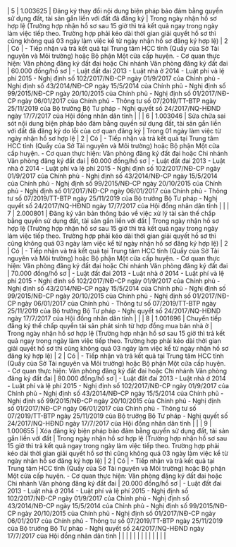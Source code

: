 | 5 | 1.003625 | Đăng ký thay đổi nội dung biện pháp bảo đảm bằng quyền sử dụng đất, tài sản gắn liền với đất đã đăng ký | Trong ngày nhận hồ sơ hợp lệ (Trường hợp nhận hồ sơ sau 15 giờ thì trả kết quả ngay trong ngày làm việc tiếp theo. Trường hợp phải kéo dài thời gian giải quyết hồ sơ thì cũng không quá 03 ngày làm việc kể từ ngày nhận hồ sơ đăng ký hợp lệ) | 2 | Có | - Tiếp nhận và trả kết quả tại Trung tâm HCC tỉnh (Quầy của Sở Tài nguyên và Môi trường) hoặc Bộ phận Một cửa cấp huyện. - Cơ quan thực hiện: Văn phòng đăng ký đất đai hoặc Chi nhánh Văn phòng đăng ký đất đai | 60.000 đồng/hồ sơ | - Luật đất đai 2013 - Luật nhà ở 2014 - Luật phí và lệ phí 2015 - Nghị định số 102/2017/NĐ-CP ngày 01/9/2017 của Chính phủ - Nghị định số 43/2014/NĐ-CP ngày 15/5/2014 của Chính phủ - Nghị định số 99/2015/NĐ-CP ngày 20/10/2015 của Chính phủ - Nghị định số 01/2017/NĐ-CP ngày 06/01/2017 của Chính phủ - Thông tư số 07/2019/TT-BTP ngày 25/11/2019 của Bộ trưởng Bộ Tư pháp - Nghị quyết số 24/2017/NQ-HĐND ngày 17/7/2017 của Hội đồng nhân dân tỉnh |  |
| 6 | 1.003046 | Sửa chữa sai sót nội dung biện pháp bảo đảm bằng quyền sử dụng đất, tài sản gắn liền với đất đã đăng ký do lỗi của cơ quan đăng ký | Trong 01 ngày làm việc từ ngày nhận hồ sơ hợp lệ | 2 | Có | - Tiếp nhận và trả kết quả tại Trung tâm HCC tỉnh (Quầy của Sở Tài nguyên và Môi trường) hoặc Bộ phận Một cửa cấp huyện. - Cơ quan thực hiện: Văn phòng đăng ký đất đai hoặc Chi nhánh Văn phòng đăng ký đất đai | 60.000 đồng/hồ sơ | - Luật đất đai 2013 - Luật nhà ở 2014 - Luật phí và lệ phí 2015 - Nghị định số 102/2017/NĐ-CP ngày 01/9/2017 của Chính phủ - Nghị định số 43/2014/NĐ-CP ngày 15/5/2014 của Chính phủ - Nghị định số 99/2015/NĐ-CP ngày 20/10/2015 của Chính phủ - Nghị định số 01/2017/NĐ-CP ngày 06/01/2017 của Chính phủ - Thông tư số 07/2019/TT-BTP ngày 25/11/2019 của Bộ trưởng Bộ Tư pháp - Nghị quyết số 24/2017/NQ-HĐND ngày 17/7/2017 của Hội đồng nhân dân tỉnh |  |
| 7 | 2.000801 | Đăng ký văn bản thông báo về việc xử lý tài sản thế chấp bằng quyền sử dụng đất, tài sản gắn liền với đất | Trong ngày nhận hồ sơ hợp lệ (Trường hợp nhận hồ sơ sau 15 giờ thì trả kết quả ngay trong ngày làm việc tiếp theo. Trường hợp phải kéo dài thời gian giải quyết hồ sơ thì cũng không quá 03 ngày làm việc kể từ ngày nhận hồ sơ đăng ký hợp lệ) | 2 | Có | - Tiếp nhận và trả kết quả tại Trung tâm HCC tỉnh (Quầy của Sở Tài nguyên và Môi trường) hoặc Bộ phận Một cửa cấp huyện. - Cơ quan thực hiện: Văn phòng đăng ký đất đai hoặc Chi nhánh Văn phòng đăng ký đất đai | 70.000 đồng/hồ sơ | - Luật đất đai 2013 - Luật nhà ở 2014 - Luật phí và lệ phí 2015 - Nghị định số 102/2017/NĐ-CP ngày 01/9/2017 của Chính phủ - Nghị định số 43/2014/NĐ-CP ngày 15/5/2014 của Chính phủ - Nghị định số 99/2015/NĐ-CP ngày 20/10/2015 của Chính phủ - Nghị định số 01/2017/NĐ-CP ngày 06/01/2017 của Chính phủ - Thông tư số 07/2019/TT-BTP ngày 25/11/2019 của Bộ trưởng Bộ Tư pháp - Nghị quyết số 24/2017/NQ-HĐND ngày 17/7/2017 của Hội đồng nhân dân tỉnh |  |
| 8 | 1.001696 | Chuyển tiếp đăng ký thế chấp quyền tài sản phát sinh từ hợp đồng mua bán nhà ở | Trong ngày nhận hồ sơ hợp lệ (Trường hợp nhận hồ sơ sau 15 giờ thì trả kết quả ngay trong ngày làm việc tiếp theo. Trường hợp phải kéo dài thời gian giải quyết hồ sơ thì cũng không quá 03 ngày làm việc kể từ ngày nhận hồ sơ đăng ký hợp lệ) | 2 | Có | - Tiếp nhận và trả kết quả tại Trung tâm HCC tỉnh (Quầy của Sở Tài nguyên và Môi trường) hoặc Bộ phận Một cửa cấp huyện. - Cơ quan thực hiện: Văn phòng đăng ký đất đai hoặc Chi nhánh Văn phòng đăng ký đất đai | 80.000 đồng/hồ sơ | - Luật đất đai 2013 - Luật nhà ở 2014 - Luật phí và lệ phí 2015 - Nghị định số 102/2017/NĐ-CP ngày 01/9/2017 của Chính phủ - Nghị định số 43/2014/NĐ-CP ngày 15/5/2014 của Chính phủ - Nghị định số 99/2015/NĐ-CP ngày 20/10/2015 của Chính phủ - Nghị định số 01/2017/NĐ-CP ngày 06/01/2017 của Chính phủ - Thông tư số 07/2019/TT-BTP ngày 25/11/2019 của Bộ trưởng Bộ Tư pháp - Nghị quyết số 24/2017/NQ-HĐND ngày 17/7/2017 của Hội đồng nhân dân tỉnh |  |
| 9 | 1.000655 | Xóa đăng ký biện pháp bảo đảm bằng quyền sử dụng đất, tài sản gắn liền với đất | Trong ngày nhận hồ sơ hợp lệ (Trường hợp nhận hồ sơ sau 15 giờ thì trả kết quả ngay trong ngày làm việc tiếp theo. Trường hợp phải kéo dài thời gian giải quyết hồ sơ thì cũng không quá 03 ngày làm việc kể từ ngày nhận hồ sơ đăng ký hợp lệ) | 2 | Có | - Tiếp nhận và trả kết quả tại Trung tâm HCC tỉnh (Quầy của Sở Tài nguyên và Môi trường) hoặc Bộ phận Một cửa cấp huyện. - Cơ quan thực hiện: Văn phòng đăng ký đất đai hoặc Chi nhánh Văn phòng đăng ký đất đai | 20.000 đồng/hồ sơ | - Luật đất đai 2013 - Luật nhà ở 2014 - Luật phí và lệ phí 2015 - Nghị định số 102/2017/NĐ-CP ngày 01/9/2017 của Chính phủ - Nghị định số 43/2014/NĐ-CP ngày 15/5/2014 của Chính phủ - Nghị định số 99/2015/NĐ-CP ngày 20/10/2015 của Chính phủ - Nghị định số 01/2017/NĐ-CP ngày 06/01/2017 của Chính phủ - Thông tư số 07/2019/TT-BTP ngày 25/11/2019 của Bộ trưởng Bộ Tư pháp - Nghị quyết số 24/2017/NQ-HĐND ngày 17/7/2017 của Hội đồng nhân dân tỉnh |  |
|  |  |  |  |  |  |  |  |  |  |